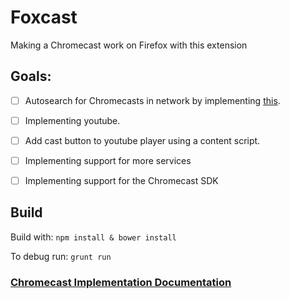 # Foxcast
Making a Chromecast work on Firefox with this extension

## Goals:
- [ ] Autosearch for Chromecasts in network by implementing [this](https://github.com/xat/chromecast-scanner/blob/master/index.js).
- [ ] Implementing youtube.
- [ ] Add cast button to youtube player using a content script.
- [ ] Implementing support for more services
- [ ] Implementing support for the Chromecast SDK 


## Build
Build with: 
``npm install & bower install`` 

To debug run:
``grunt run``  
  
  

### [Chromecast Implementation Documentation](https://github.com/jloutsenhizer/CR-Cast/wiki/Chromecast-Implementation-Documentation-WIP)
